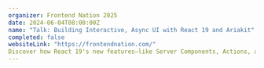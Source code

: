 ```yaml
---
organizer: Frontend Nation 2025
date: 2024-06-04T08:00:00Z
name: "Talk: Building Interactive, Async UI with React 19 and Ariakit"
completed: false
websiteLink: "https://frontendnation.com/"
Discover how React 19's new features—like Server Components, Actions, and advanced hooks—streamline building fast, interactive UIs. See how Next.js leverages these server-side capabilities for optimal performance and simplicity. Get practical upgrade tips and insights into improvements in forms, metadata, error handling, and CSS.
---
```

